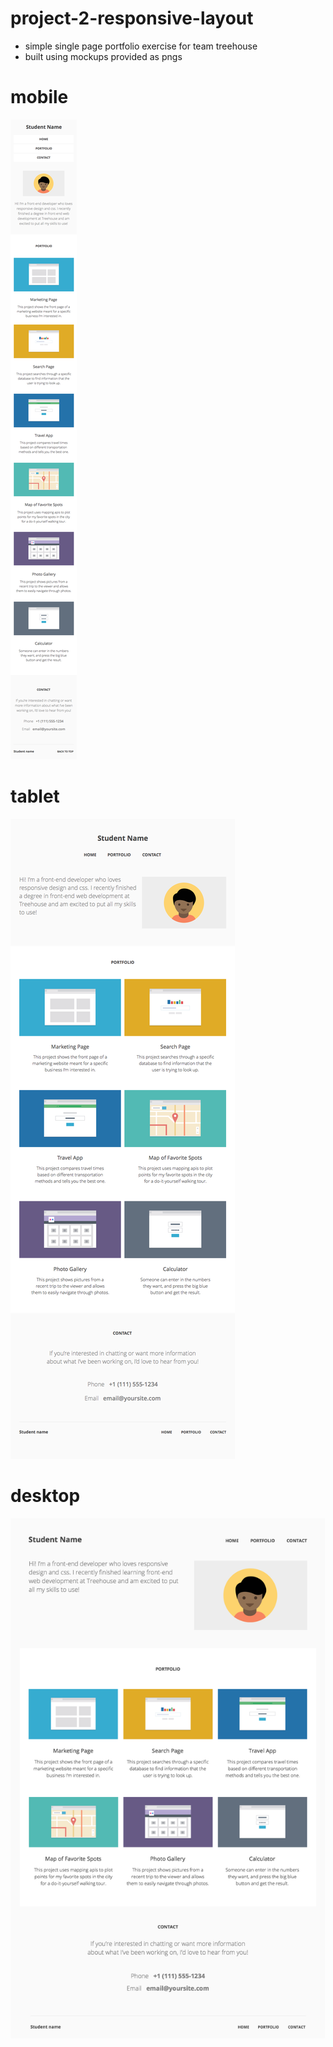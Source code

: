 # project-2-responsive-layout

- simple single page portfolio exercise for team treehouse
- built using mockups provided as pngs

# mobile
![mobile](https://raw.githubusercontent.com/digitalbart/project-2-responsive-layout/master/mockups/responsive-website_mobile320.png)

# tablet
![mobile](https://raw.githubusercontent.com/digitalbart/project-2-responsive-layout/master/mockups/responsive-website_tablet768.png)

# desktop
![Desktop](https://raw.githubusercontent.com/digitalbart/project-2-responsive-layout/master/mockups/responsive-website_desktop1024.png)
